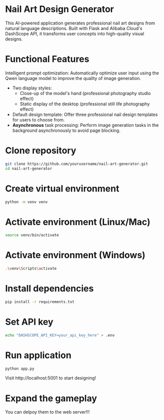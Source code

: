 # Nail Art Design Generator
This AI-powered application generates professional nail art designs from natural language descriptions. Built with Flask and Alibaba Cloud's DashScope API, it transforms user concepts into high-quality visual designs.

# Functional Features 
Intelligent prompt optimization: Automatically optimize user input using the Qwen language model to improve the quality of image generation.
* Two display styles:
  - Close-up of the model's hand (professional photography studio effect)
  - Static display of the desktop (professional still life photography effect)
* Default design template: Offer three professional nail design templates for users to choose from.
* **Asynchronous** task processing: Perform image generation tasks in the background asynchronously to avoid page blocking.

# Clone repository
```bash
git clone https://github.com/yourusername/nail-art-generator.git
cd nail-art-generator
```

# Create virtual environment
```bash
python -m venv venv
```

# Activate environment (Linux/Mac)
```bash
source venv/bin/activate
```

# Activate environment (Windows)
```bash
.\venv\Scripts\activate
```

# Install dependencies
```bash
pip install -r requirements.txt
```

# Set API key
```bash
echo "DASHSCOPE_API_KEY=your_api_key_here" > .env
```

# Run application
```bash
python app.py
```
Visit http://localhost:5001 to start designing!

# Expand the gameplay
You can delpoy them to the web server!!!
